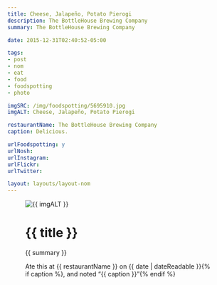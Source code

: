 ```yaml
---
title: Cheese, Jalapeño, Potato Pierogi
description: The BottleHouse Brewing Company
summary: The BottleHouse Brewing Company

date: 2015-12-31T02:40:52-05:00

tags:
- post
- nom
- eat
- food
- foodspotting
- photo

imgSRC: /img/foodspotting/5695910.jpg
imgALT: Cheese, Jalapeño, Potato Pierogi

restaurantName: The BottleHouse Brewing Company
caption: Delicious.

urlFoodspotting: y
urlNosh: 
urlInstagram: 
urlFlickr:
urlTwitter: 

layout: layouts/layout-nom
---
```

<figure class="nom">
	<img class="u-photo img-border" src="{{ imgSRC }}" alt="{{ imgALT }}">
	<figcaption>
		<h1 class="title p-name">{{ title }}</h1>
		<p class="summary">{{ summary }}</p>
		<p>Ate this at {{ restaurantName }} on <time class="dt-published" datetime="{{ date | dateIso }}">{{ date | dateReadable }}</time>{% if caption %}, and noted <q class="caption">{{ caption }}</q>{% endif %}
	</figcaption>
</figure>
